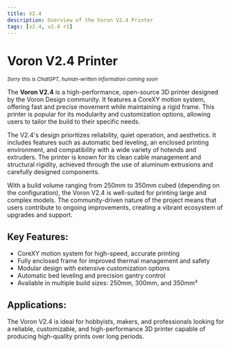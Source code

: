 ```yaml
---
title: V2.4
description: Overview of the Voron V2.4 Printer
tags: [v2.4, v2.4 r1]
---
```


# Voron V2.4 Printer
<sub>*Sorry this is ChatGPT, human-written information coming soon*</sub>

The **Voron V2.4** is a high-performance, open-source 3D printer designed by the Voron Design community. It features a CoreXY motion system, offering fast and precise movement while maintaining a rigid frame. This printer is popular for its modularity and customization options, allowing users to tailor the build to their specific needs.

The V2.4's design prioritizes reliability, quiet operation, and aesthetics. It includes features such as automatic bed leveling, an enclosed printing environment, and compatibility with a wide variety of hotends and extruders. The printer is known for its clean cable management and structural rigidity, achieved through the use of aluminum extrusions and carefully designed components.

With a build volume ranging from 250mm to 350mm cubed (depending on the configuration), the Voron V2.4 is well-suited for printing large and complex models. The community-driven nature of the project means that users contribute to ongoing improvements, creating a vibrant ecosystem of upgrades and support.

## Key Features:
- CoreXY motion system for high-speed, accurate printing
- Fully enclosed frame for improved thermal management and safety
- Modular design with extensive customization options
- Automatic bed leveling and precision gantry control
- Available in multiple build sizes: 250mm, 300mm, and 350mm³

## Applications:
The Voron V2.4 is ideal for hobbyists, makers, and professionals looking for a reliable, customizable, and high-performance 3D printer capable of producing high-quality prints over long periods.
